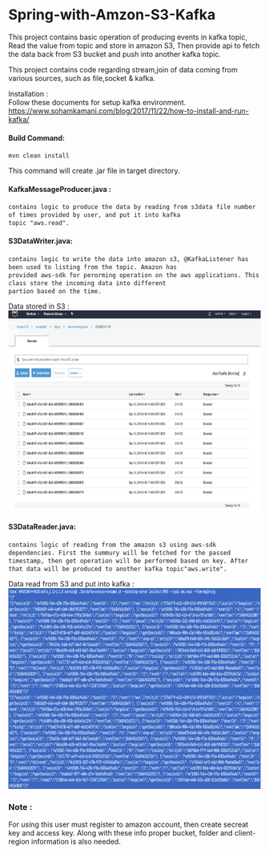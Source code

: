# Spring-with-Amzon-S3-Kafka
This project contains basic operation of producing events in kafka topic, Read the value from topic and store in amazon S3, Then provide api to fetch the data back from S3 bucket and push into another kafka topic.

This project contains code regarding stream,join of data coming from various 
sources, such as file,socket & kafka.

Installation :<br>
Follow these documents for setup kafka environment.<br>
https://www.sohamkamani.com/blog/2017/11/22/how-to-install-and-run-kafka/

#### Build Command:
    mvn clean install
 This command will create .jar file in target directory. 
 
#### KafkaMessageProducer.java :
    contains logic to produce the data by reading from s3data file number of times provided by user, and put it into kafka
    topic "aws.read".

#### S3DataWriter.java:
    contains logic to write the data into amazon s3, @KafkaListener has been used to listing from the topic. Amazon has 
    provided aws-sdk for perorming operation on the aws applications. This class store the incoming data into different 
    partion based on the time.

Data stored in S3 :<br>
<img src="images/Data in S3.png" width=800 height=400><br/>

#### S3DataReader.java:
    contains logic of reading from the amazon s3 using aws-sdk dependencies. First the summury will be fetched for the passed
    timestamp, then get operation will be performed based on key. After that data will be produced to another kafka topic"aws.write".
    
Data read from S3 and put into kafka :<br>
<img src="images/Kafka listener.png" width=800 height=400><br/>


### Note : 
For using this user must register to amazon account, then create secreat key and access key. Along with these info proper 
bucket, folder and client-region information is also needed.
